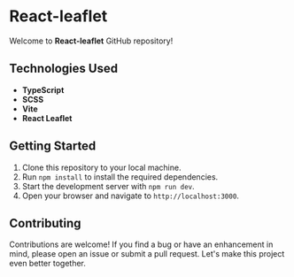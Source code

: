 # React-leaflet

Welcome to **React-leaflet** GitHub repository!

## Technologies Used

- **TypeScript**
- **SCSS**
- **Vite**
- **React Leaflet**

## Getting Started

1. Clone this repository to your local machine.
2. Run `npm install` to install the required dependencies.
3. Start the development server with `npm run dev`.
4. Open your browser and navigate to `http://localhost:3000`.

## Contributing

Contributions are welcome! If you find a bug or have an enhancement in mind, please open an issue or submit a pull request. Let's make this project even better together.
